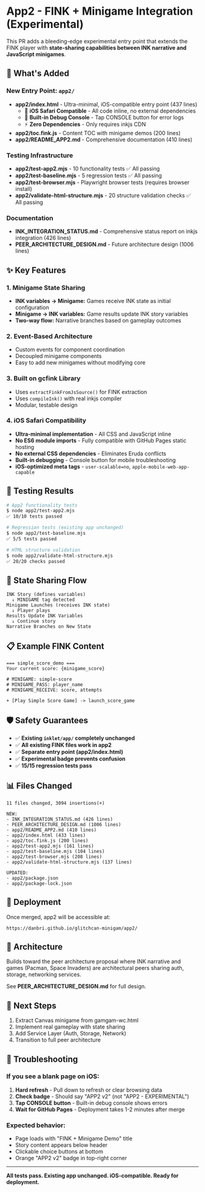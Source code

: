 # App2 - FINK + Minigame Integration (Experimental)

This PR adds a bleeding-edge experimental entry point that extends the FINK player with **state-sharing capabilities between INK narrative and JavaScript minigames**.

## 🎯 What's Added

### New Entry Point: `app2/`
- **app2/index.html** - Ultra-minimal, iOS-compatible entry point (437 lines)
  - 📱 **iOS Safari Compatible** - All code inline, no external dependencies
  - 🔧 **Built-in Debug Console** - Tap CONSOLE button for error logs
  - ⚡ **Zero Dependencies** - Only requires inkjs CDN
- **app2/toc.fink.js** - Content TOC with minigame demos (200 lines)
- **app2/README_APP2.md** - Comprehensive documentation (410 lines)

### Testing Infrastructure
- **app2/test-app2.mjs** - 10 functionality tests ✅ All passing
- **app2/test-baseline.mjs** - 5 regression tests ✅ All passing
- **app2/test-browser.mjs** - Playwright browser tests (requires browser install)
- **app2/validate-html-structure.mjs** - 20 structure validation checks ✅ All passing

### Documentation
- **INK_INTEGRATION_STATUS.md** - Comprehensive status report on inkjs integration (426 lines)
- **PEER_ARCHITECTURE_DESIGN.md** - Future architecture design (1006 lines)

## ✨ Key Features

### 1. Minigame State Sharing
- **INK variables → Minigame:** Games receive INK state as initial configuration
- **Minigame → INK variables:** Game results update INK story variables
- **Two-way flow:** Narrative branches based on gameplay outcomes

### 2. Event-Based Architecture
- Custom events for component coordination
- Decoupled minigame components
- Easy to add new minigames without modifying core

### 3. Built on gcfink Library
- Uses `extractFinkFromJsSource()` for FINK extraction
- Uses `compileInk()` with real inkjs compiler
- Modular, testable design

### 4. iOS Safari Compatibility
- **Ultra-minimal implementation** - All CSS and JavaScript inline
- **No ES6 module imports** - Fully compatible with GitHub Pages static hosting
- **No external CSS dependencies** - Eliminates Eruda conflicts
- **Built-in debugging** - Console button for mobile troubleshooting
- **iOS-optimized meta tags** - `user-scalable=no`, `apple-mobile-web-app-capable`

## 🧪 Testing Results

```bash
# App2 functionality tests
$ node app2/test-app2.mjs
✅ 10/10 tests passed

# Regression tests (existing app unchanged)
$ node app2/test-baseline.mjs
✅ 5/5 tests passed

# HTML structure validation
$ node app2/validate-html-structure.mjs
✅ 20/20 checks passed
```

## 🔄 State Sharing Flow

```
INK Story (defines variables)
  ↓ MINIGAME tag detected
Minigame Launches (receives INK state)
  ↓ Player plays
Results Update INK Variables
  ↓ Continue story
Narrative Branches on New State
```

## 📋 Example FINK Content

```ink
=== simple_score_demo ===
Your current score: {minigame_score}

# MINIGAME: simple-score
# MINIGAME_PASS: player_name
# MINIGAME_RECEIVE: score, attempts

+ [Play Simple Score Game] -> launch_score_game
```

## 🛡️ Safety Guarantees

- ✅ **Existing `inklet/app/` completely unchanged**
- ✅ **All existing FINK files work in app2**
- ✅ **Separate entry point (app2/index.html)**
- ✅ **Experimental badge prevents confusion**
- ✅ **15/15 regression tests pass**

## 📊 Files Changed

```
11 files changed, 3094 insertions(+)

NEW:
- INK_INTEGRATION_STATUS.md (426 lines)
- PEER_ARCHITECTURE_DESIGN.md (1006 lines)
- app2/README_APP2.md (410 lines)
- app2/index.html (433 lines)
- app2/toc.fink.js (200 lines)
- app2/test-app2.mjs (161 lines)
- app2/test-baseline.mjs (104 lines)
- app2/test-browser.mjs (208 lines)
- app2/validate-html-structure.mjs (137 lines)

UPDATED:
- app2/package.json
- app2/package-lock.json
```

## 🚀 Deployment

Once merged, app2 will be accessible at:
```
https://danbri.github.io/glitchcan-minigam/app2/
```

## 🔗 Architecture

Builds toward the peer architecture proposal where INK narrative and games (Pacman, Space Invaders) are architectural peers sharing auth, storage, networking services.

See **PEER_ARCHITECTURE_DESIGN.md** for full design.

## 📝 Next Steps

1. Extract Canvas minigame from gamgam-wc.html
2. Implement real gameplay with state sharing
3. Add Service Layer (Auth, Storage, Network)
4. Transition to full peer architecture

## 🔧 Troubleshooting

### If you see a blank page on iOS:
1. **Hard refresh** - Pull down to refresh or clear browsing data
2. **Check badge** - Should say "APP2 v2" (not "APP2 - EXPERIMENTAL")
3. **Tap CONSOLE button** - Built-in debug console shows errors
4. **Wait for GitHub Pages** - Deployment takes 1-2 minutes after merge

### Expected behavior:
- Page loads with "FINK + Minigame Demo" title
- Story content appears below header
- Clickable choice buttons at bottom
- Orange "APP2 v2" badge in top-right corner

---

**All tests pass. Existing app unchanged. iOS-compatible. Ready for deployment.**

